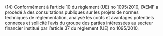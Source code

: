 (14) Conformément à l’article 10 du règlement (UE) no 1095/2010, l’AEMF a procédé à des consultations publiques sur les projets de normes techniques de réglementation, analysé les coûts et avantages potentiels connexes et sollicité l’avis du groupe des parties intéressées au secteur financier institué par l’article 37 du règlement (UE) no 1095/2010,